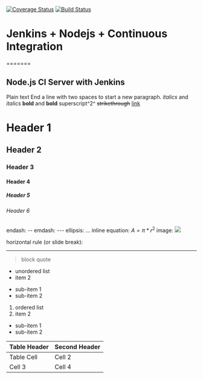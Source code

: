 [![Coverage Status](https://coveralls.io/repos/hafeez-syed/jenkins_nodejs_ci/badge.svg?branch=master&service=github)](https://coveralls.io/github/hafeez-syed/jenkins_nodejs_ci?branch=master) [![Build Status](http://syed-hafeez.com:8080/job/TestProject_Jenkins_Nodejs_CI/badge/icon)]()

# Jenkins + Nodejs + Continuous Integration
=======
 
## Node.js CI Server with Jenkins

Plain text
End a line with two spaces to start a new paragraph.
*italics* and _italics_
**bold** and __bold__
superscript^2^
~~strikethrough~~
[link](www.rstudio.com)
# Header 1
## Header 2
### Header 3
#### Header 4
##### Header 5
###### Header 6
endash: --
emdash: ---
ellipsis: ...
inline equation: $A = \pi*r^{2}$
image: ![](path/to/smallorb.png)

horizontal rule (or slide break):
***
> block quote
* unordered list
* item 2
 + sub-item 1
 + sub-item 2

1. ordered list
2. item 2
 + sub-item 1
 + sub-item 2


Table Header | Second Header
------------- | -------------
Table Cell | Cell 2
Cell 3 | Cell 4